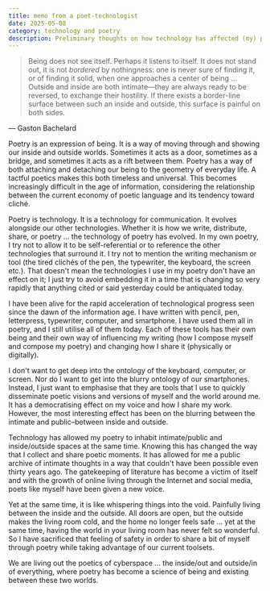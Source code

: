 ```yaml
---
title: memo from a poet-technologist
date: 2025-05-08
category: technology and poetry
description: Preliminary thoughts on how technology has affected (my) poetry.
---
```

> Being does not see itself. Perhaps it listens to itself. It does not stand out, it is not *bordered* by nothingness: one is never sure of finding it, or of finding it solid, when one approaches a center of being ... Outside and inside are both intimate—they are always ready to be reversed, to exchange their hostility. If there exists a border-line surface between such an inside and outside, this surface is painful on both sides.

— Gaston Bachelard 

Poetry is an expression of being. It is a way of moving through and showing our inside and outside worlds. Sometimes it acts as a door, sometimes as a bridge, and sometimes it acts as a rift between them. Poetry has a way of both attaching and detaching our being to the geometry of everyday life. A tactful poetics makes this both timeless and universal. This becomes increasingly difficult in the age of information, considering the relationship between the current economy of poetic language and its tendency toward cliché.

Poetry is technology. It is a technology for communication. It evolves alongside our other technologies. Whether it is how we write, distribute, share, or poetry ... the technology of poetry has evolved. In my own poetry, I try not to allow it to be self-referential or to reference the other technologies that surround it. I try not to mention the writing mechanism or tool (the tired clichés of the pen, the typewriter, the keyboard, the screen etc.). That doesn't mean the technologies I use in my poetry don't have an effect on it; I just try to avoid embedding it in a time that is changing so very rapidly that anything cited or said yesterday could be antiquated today.

I have been alive for the rapid acceleration of technological progress seen since the dawn of the information age. I have written with pencil, pen, letterpress, typewriter, computer, and smartphone. I have used them all in poetry, and I still utilise all of them today. Each of these tools has their own being and their own way of influencing my writing (how I compose myself and compose my poetry) and changing how I share it (physically or digitally). 

I don't want to get deep into the ontology of the keyboard, computer, or screen. Nor do I want to get into the blurry ontology of our smartphones. Instead, I just want to emphasise that they are tools that I use to quickly disseminate poetic visions and versions of myself and the world around me. It has a democratising effect on my voice and how I share my work. However, the most interesting effect has been on the blurring between the intimate and public–between inside and outside.

Technology has allowed my poetry to inhabit intimate/public and inside/outside spaces at the same time. Knowing this has changed the way that I collect and share poetic moments. It has allowed for me a public archive of intimate thoughts in a way that couldn't have been possible even thirty years ago. The gatekeeping of literature has become a victim of itself and with the growth of online living through the Internet and social media, poets like myself have been given a new voice.

Yet at the same time, it is like whispering things into the void. Painfully living between the inside and the outside. All doors are open, but the outside makes the living room cold, and the home no longer feels safe ... yet at the same time, having the world in your living room has never felt so wonderful. So I have sacrificed that feeling of safety in order to share a bit of myself through poetry while taking advantage of our current toolsets.

We are living out the poetics of cyberspace ... the inside/out and outside/in of everything, where poetry has become a science of being and existing between these two worlds. 
